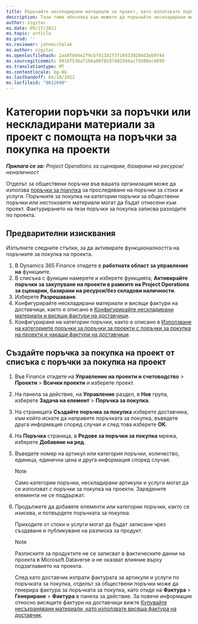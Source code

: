 ```yaml
---
title: Поръчайте нескладирани материали за проект, като използвате поръчки за закупуване на проект
description: Тази тема обяснява как можете да поръчайте нескладирани материали за проект, като използвате поръчки за закупуване на проект.
author: sigitac
ms.date: 09/27/2021
ms.topic: article
ms.prod: ''
ms.reviewer: johnmichalak
ms.author: sigitac
ms.openlocfilehash: 2aa8fb94e2f9cbf91182f3f169339284d3eb9f44
ms.sourcegitcommit: 9916f536a71b6a0078297402564ac79308ec6890
ms.translationtype: MT
ms.contentlocale: bg-BG
ms.lasthandoff: 04/18/2022
ms.locfileid: "8612690"
---
```

# <a name="order-procurement-categories-or-non-stocked-materials-for-a-project-using-project-purchase-orders"></a>Категории поръчки за поръчки или нескладирани материали за проект с помощта на поръчки за покупка на проекти

_**Прилага се за:** Project Operations за сценарии, базирани на ресурси/неналичност_

Отделът за обществени поръчки във вашата организация може да използва [поръчки за покупка](/dynamics365/supply-chain/procurement/purchase-order-overview) за проследяване на поръчки за стоки и услуги. Поръчките за покупка на категории поръчки за обществени поръчки или нестоковите материали могат да бъдат отнесени към проект. Фактурирането на тези поръчки за покупка записва разходите по проекта.

## <a name="prerequisites"></a>Предварителни изисквания
Изпълнете следните стъпки, за да активирате функционалността на поръчките за покупка на проекта.

1. В Dynamics 365 Finance отидете в **работната област за управление на** функциите.
2. В списъка с функции намерете и изберете функцията, **Активирайте поръчки за закупуване на проекти в рамките на Project Operations за сценарии, базирани на ресурси/без складови наличности**.
3. Изберете **Разрешаване**.
4. Конфигурирайте нескладирани материали и висящи фактури на доставчици, както е описано в [Конфигурирайте нескладирани материали и висящи фактури на доставчици](configure-materials-nonstocked.md).
5. Конфигуриране на категории поръчки, както е описано в [Използване на категориите поръчки за поръчки за проекти с поръчки за покупка на проекти и чакащи фактури на доставчици](configure-procurement-categories.md).

## <a name="create-a-project-purchase-order-from-the-project-purchase-order-list"></a>Създайте поръчка за покупка на проект от списъка с поръчки за покупка на проект

1. Във Finance отидете на **Управление на проекти и счетоводство** > **Проекти** > **Всички проекти** и изберете проект.
2. На панела за действие, на **Управление** раздел, в **Нов** група, изберете **Задача на елемент** > **Поръчка за покупка**.
3. На страницата **Създайте поръчка за покупка** изберете доставчика, към който искате да направите поръчката за покупка, въведете друга информация според случая и след това изберете **ОК**.
4. На **Поръчка** страница, в **Редове за поръчки за покупка** мрежа, изберете **Добавяне на ред**.
5. Въведете номер на артикул или категория поръчки, количество, единица, единична цена и друга информация според случая.

    > [!NOTE]
    > Само категории поръчки, нескладирани артикули и услуги могат да се използват с поръчки за покупка на проекти. Заредените елементи не се поддържат.

6. Продължете да добавяте елементи или категории поръчки, както се изисква, и потвърдете поръчката за покупка.

    Приходите от стоки и услуги могат да бъдат записани чрез създаване и публикуване на разписка за продукт.

    > [!NOTE]
    > Разписките за продуктите не се записват в фактическите данни на проекта в Microsoft Dataverse и не оказват влияние върху подзаглавието на проекта.

    След като доставчик изпрати фактурата за артикули и услуги по поръчката за покупка, отделът за обществени поръчки може да генерира фактура за поръчката за покупка, като отиде на **Фактура** > **Генериране** > **Фактура** в панела за действие. За повече информация относно висящите фактури на доставчици вижте [Купувайте несъхранявани материали, като използвате висяща фактура на доставчик](pending-vendor-invoices.md).

